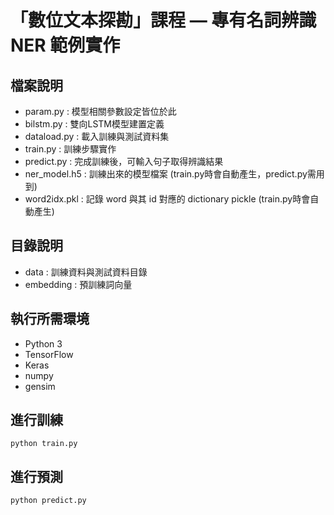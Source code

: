 # 「數位文本探勘」課程 — 專有名詞辨識 NER 範例實作

## 檔案說明
* param.py : 模型相關參數設定皆位於此
* bilstm.py : 雙向LSTM模型建置定義
* dataload.py : 載入訓練與測試資料集
* train.py : 訓練步驟實作
* predict.py : 完成訓練後，可輸入句子取得辨識結果
* ner_model.h5 : 訓練出來的模型檔案 (train.py時會自動產生，predict.py需用到)
* word2idx.pkl : 記錄 word 與其 id 對應的 dictionary pickle (train.py時會自動產生)

## 目錄說明
* data : 訓練資料與測試資料目錄
* embedding : 預訓練詞向量

## 執行所需環境
* Python 3
* TensorFlow
* Keras
* numpy
* gensim

## 進行訓練
    python train.py

## 進行預測
    python predict.py
